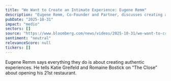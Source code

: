 ```yaml
---
title: "We Want to Create an Intimate Experience: Eugene Remm"
description: "Eugene Remm, Co-Founder and Partner, discusses creating authentic experiences through opening his 21st restaurant."
pubDate: "2025-10-31"
impact: "medio"
sectors: []
source: "https://www.bloomberg.com/news/videos/2025-10-31/we-want-to-create-an-intimate-experience-eugene-remm-video"
sentiment: "neutral"
relevanceScore: null
tickers: []
---
```


Eugene Remm says everything they do is about creating authentic experiences. He tells Katie Greifeld and Romaine Bostick on “The Close” about opening his 21st restaurant.
